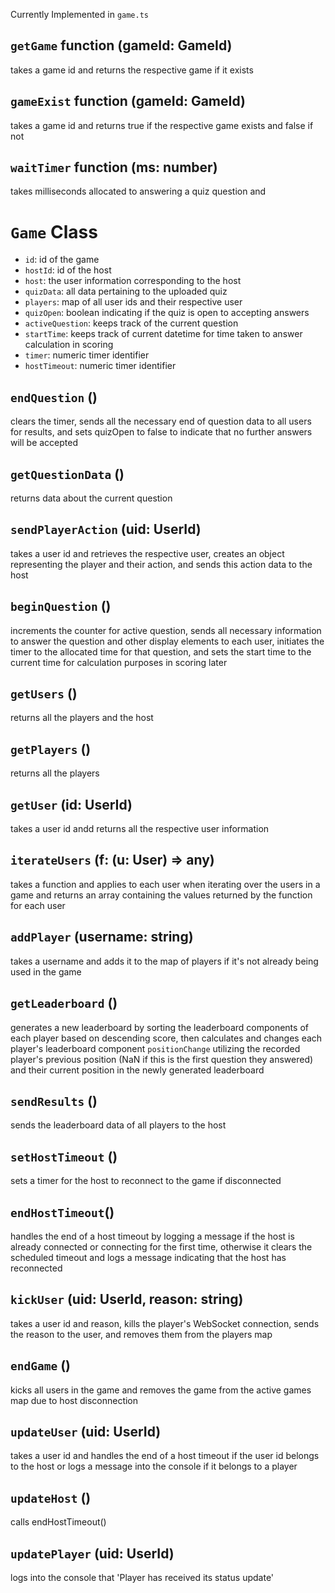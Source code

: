 Currently Implemented in `game.ts`

## `getGame` function (gameId: GameId)

takes a game id and returns the respective game if it exists

## `gameExist` function (gameId: GameId)

takes a game id and returns true if the respective game exists and false if not

## `waitTimer` function (ms: number)

takes milliseconds allocated to answering a quiz question and

# `Game` Class

- `id`: id of the game
- `hostId`: id of the host
- `host`: the user information corresponding to the host
- `quizData`: all data pertaining to the uploaded quiz
- `players`: map of all user ids and their respective user
- `quizOpen`: boolean indicating if the quiz is open to accepting answers
- `activeQuestion`: keeps track of the current question
- `startTime`: keeps track of current datetime for time taken to answer calculation in scoring
- `timer`: numeric timer identifier
- `hostTimeout`: numeric timer identifier

## `endQuestion` ()

clears the timer, sends all the necessary end of question data to all users for results, and sets quizOpen to false to indicate that no further answers will be accepted

## `getQuestionData` ()

returns data about the current question

## `sendPlayerAction` (uid: UserId)

takes a user id and retrieves the respective user, creates an object representing the player and their action, and sends this action data to the host

## `beginQuestion` ()

increments the counter for active question, sends all necessary information to answer the question and other display elements to each user, initiates the timer to the allocated time for that question, and sets the start time to the current time for calculation purposes in scoring later

## `getUsers` ()

returns all the players and the host

## `getPlayers` ()

returns all the players

## `getUser` (id: UserId)

takes a user id andd returns all the respective user information 

## `iterateUsers` (f: (u: User) => any)

takes a function and applies to each user when iterating over the users in a game and returns an array containing the values returned by the function for each user

## `addPlayer` (username: string)

takes a username and adds it to the map of players if it's not already being used in the game

## `getLeaderboard` ()

generates a new leaderboard by sorting the leaderboard components of each player based on descending score, then calculates and changes each player's leaderboard component `positionChange` utilizing the recorded player's previous position (NaN if this is the first question they answered) and their current position in the newly generated leaderboard

## `sendResults` ()

sends the leaderboard data of all players to the host

## `setHostTimeout` ()

sets a timer for the host to reconnect to the game if disconnected

## `endHostTimeout`()

handles the end of a host timeout by logging a message if the host is already connected or connecting for the first time, otherwise it clears the scheduled timeout and logs a message indicating that the host has reconnected

## `kickUser` (uid: UserId, reason: string)

takes a user id and reason, kills the player's WebSocket connection, sends the reason to the user, and removes them from the players map

## `endGame` ()

kicks all users in the game and removes the game from the active games map due to host disconnection

## `updateUser` (uid: UserId)

takes a user id and handles the end of a host timeout if the user id belongs to the host or logs a message into the console if it belongs to a player

## `updateHost` ()

calls endHostTimeout()

## `updatePlayer` (uid: UserId)

logs into the console that 'Player has received its status update'
